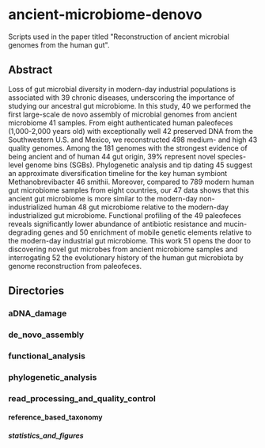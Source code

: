 # ancient-microbiome-denovo

Scripts used in the paper titled "Reconstruction of ancient microbial genomes from the human gut".

## Abstract
Loss of gut microbial diversity in modern-day industrial populations is associated with  39 chronic diseases, underscoring the importance of studying our ancestral gut microbiome. In this study,  40 we performed the first large-scale de novo assembly of microbial genomes from ancient microbiome  41 samples. From eight authenticated human paleofeces (1,000-2,000 years old) with exceptionally well 42 preserved DNA from the Southwestern U.S. and Mexico, we reconstructed 498 medium- and high 43 quality genomes. Among the 181 genomes with the strongest evidence of being ancient and of human  44 gut origin, 39% represent novel species-level genome bins (SGBs). Phylogenetic analysis and tip dating  45 suggest an approximate diversification timeline for the key human symbiont Methanobrevibacter  46 smithii. Moreover, compared to 789 modern human gut microbiome samples from eight countries, our  47 data shows that this ancient gut microbiome is more similar to the modern-day non-industrialized human  48 gut microbiome relative to the modern-day industrialized gut microbiome. Functional profiling of the  49 paleofeces reveals significantly lower abundance of antibiotic resistance and mucin-degrading genes and  50 enrichment of mobile genetic elements relative to the modern-day industrial gut microbiome. This work  51 opens the door to discovering novel gut microbes from ancient microbiome samples and interrogating  52 the evolutionary history of the human gut microbiota by genome reconstruction from paleofeces. 

## Directories
### aDNA_damage
### de_novo_assembly
### functional_analysis
### phylogenetic_analysis
### read_processing_and_quality_control
#### reference_based_taxonomy
##### statistics_and_figures



